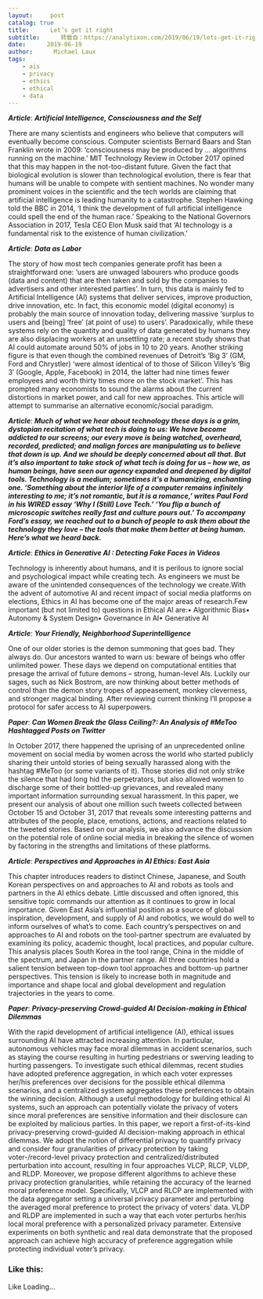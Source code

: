```yaml
---
layout:     post
catalog: true
title:      Let’s get it right
subtitle:      转载自：https://analytixon.com/2019/06/19/lets-get-it-right-40/
date:      2019-06-19
author:      Michael Laux
tags:
    - ais
    - privacy
    - ethics
    - ethical
    - data
---
```


***Article***: ***Artificial Intelligence, Consciousness and the Self***

There are many scientists and engineers who believe that computers will eventually become conscious. Computer scientists Bernard Baars and Stan Franklin wrote in 2009: ‘consciousness may be produced by … algorithms running on the machine.’ MIT Technology Review in October 2017 opined that this may happen in the not-too-distant future. Given the fact that biological evolution is slower than technological evolution, there is fear that humans will be unable to compete with sentient machines. No wonder many prominent voices in the scientific and the tech worlds are claiming that artificial intelligence is leading humanity to a catastrophe. Stephen Hawking told the BBC in 2014, ‘I think the development of full artificial intelligence could spell the end of the human race.’ Speaking to the National Governors Association in 2017, Tesla CEO Elon Musk said that ‘AI technology is a fundamental risk to the existence of human civilization.’

***Article***: ***Data as Labor***

The story of how most tech companies generate profit has been a straightforward one: ‘users are unwaged labourers who produce goods (data and content) that are then taken and sold by the companies to advertisers and other interested parties’. In turn, this data is mainly fed to Artificial Intelligence (AI) systems that deliver services, improve production, drive innovation, etc. In fact, this economic model (digital economy) is probably the main source of innovation today, delivering massive ‘surplus to users and [being] ‘free’ (at point of use) to users’. Paradoxically, while these systems rely on the quantity and quality of data generated by humans they are also displacing workers at an unsettling rate; a recent study shows that AI could automate around 50% of jobs in 10 to 20 years. Another striking figure is that even though the combined revenues of Detroit’s ‘Big 3’ (GM, Ford and Chrystler) ‘were almost identical of to those of Silicon Villey’s ‘Big 3′ (Google, Apple, Facebook) in 2014, the latter had nine times fewer employees and worth thirty times more on the stock market’. This has prompted many economists to sound the alarms about the current distortions in market power, and call for new approaches. This article will attempt to summarise an alternative economic/social paradigm.

***Article***: ***Much of what we hear about technology these days is a grim, dystopian recitation of what tech is doing to us: We have become addicted to our screens; our every move is being watched, overheard, recorded, predicted; and malign forces are manipulating us to believe that down is up. And we should be deeply concerned about all that. But it’s also important to take stock of what tech is doing for us – how we, as human beings, have seen our agency expanded and deepened by digital tools. Technology is a medium; sometimes it’s a humanizing, enchanting one. ‘Something about the interior life of a computer remains infinitely interesting to me; it’s not romantic, but it is a romance,’ writes Paul Ford in his WIRED essay ‘Why I (Still) Love Tech.’ ‘You flip a bunch of microscopic switches really fast and culture pours out.’ To accompany Ford’s essay, we reached out to a bunch of people to ask them about the technology they love – the tools that make them better at being human. Here’s what we heard back.***


***Article***: ***Ethics in Generative AI : Detecting Fake Faces in Videos***

Technology is inherently about humans, and it is perilous to ignore social and psychological impact while creating tech. As engineers we must be aware of the unintended consequences of the technology we create.With the advent of automotive AI and recent impact of social media platforms on elections, Ethics in AI has become one of the major areas of research.Few important (but not limited to) questions in Ethical AI are:• Algorithmic Bias• Autonomy & System Design• Governance in AI• Generative AI

***Article***: ***Your Friendly, Neighborhood Superintelligence***

One of our older stories is the demon summoning that goes bad. They always do. Our ancestors wanted to warn us: beware of beings who offer unlimited power. These days we depend on computational entities that presage the arrival of future demons – strong, human-level AIs. Luckily our sages, such as Nick Bostrom, are now thinking about better methods of control than the demon story tropes of appeasement, monkey cleverness, and stronger magical binding. After reviewing current thinking I’ll propose a protocol for safer access to AI superpowers.

***Paper***: ***Can Women Break the Glass Ceiling?: An Analysis of #MeToo Hashtagged Posts on Twitter***

In October 2017, there happened the uprising of an unprecedented online movement on social media by women across the world who started publicly sharing their untold stories of being sexually harassed along with the hashtag #MeToo (or some variants of it). Those stories did not only strike the silence that had long hid the perpetrators, but also allowed women to discharge some of their bottled-up grievances, and revealed many important information surrounding sexual harassment. In this paper, we present our analysis of about one million such tweets collected between October 15 and October 31, 2017 that reveals some interesting patterns and attributes of the people, place, emotions, actions, and reactions related to the tweeted stories. Based on our analysis, we also advance the discussion on the potential role of online social media in breaking the silence of women by factoring in the strengths and limitations of these platforms.

***Article***: ***Perspectives and Approaches in AI Ethics: East Asia***

This chapter introduces readers to distinct Chinese, Japanese, and South Korean perspectives on and approaches to AI and robots as tools and partners in the AI ethics debate. Little discussed and often ignored, this sensitive topic commands our attention as it continues to grow in local importance. Given East Asia’s influential position as a source of global inspiration, development, and supply of AI and robotics, we would do well to inform ourselves of what’s to come. Each country’s perspectives on and approaches to AI and robots on the tool-partner spectrum are evaluated by examining its policy, academic thought, local practices, and popular culture. This analysis places South Korea in the tool range, China in the middle of the spectrum, and Japan in the partner range. All three countries hold a salient tension between top-down tool approaches and bottom-up partner perspectives. This tension is likely to increase both in magnitude and importance and shape local and global development and regulation trajectories in the years to come.

***Paper***: ***Privacy-preserving Crowd-guided AI Decision-making in Ethical Dilemmas***

With the rapid development of artificial intelligence (AI), ethical issues surrounding AI have attracted increasing attention. In particular, autonomous vehicles may face moral dilemmas in accident scenarios, such as staying the course resulting in hurting pedestrians or swerving leading to hurting passengers. To investigate such ethical dilemmas, recent studies have adopted preference aggregation, in which each voter expresses her/his preferences over decisions for the possible ethical dilemma scenarios, and a centralized system aggregates these preferences to obtain the winning decision. Although a useful methodology for building ethical AI systems, such an approach can potentially violate the privacy of voters since moral preferences are sensitive information and their disclosure can be exploited by malicious parties. In this paper, we report a first-of-its-kind privacy-preserving crowd-guided AI decision-making approach in ethical dilemmas. We adopt the notion of differential privacy to quantify privacy and consider four granularities of privacy protection by taking voter-/record-level privacy protection and centralized/distributed perturbation into account, resulting in four approaches VLCP, RLCP, VLDP, and RLDP. Moreover, we propose different algorithms to achieve these privacy protection granularities, while retaining the accuracy of the learned moral preference model. Specifically, VLCP and RLCP are implemented with the data aggregator setting a universal privacy parameter and perturbing the averaged moral preference to protect the privacy of voters’ data. VLDP and RLDP are implemented in such a way that each voter perturbs her/his local moral preference with a personalized privacy parameter. Extensive experiments on both synthetic and real data demonstrate that the proposed approach can achieve high accuracy of preference aggregation while protecting individual voter’s privacy.

### Like this:

Like Loading...
